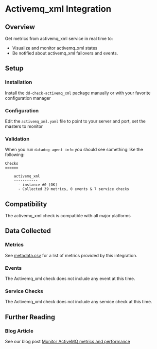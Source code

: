 # Activemq_xml Integration

## Overview

Get metrics from activemq_xml service in real time to:

* Visualize and monitor activemq_xml states
* Be notified about activemq_xml failovers and events.

## Setup
### Installation

Install the `dd-check-activemq_xml` package manually or with your favorite configuration manager

### Configuration

Edit the `activemq_xml.yaml` file to point to your server and port, set the masters to monitor

### Validation

When you run `datadog-agent info` you should see something like the following:

    Checks
    ======

        activemq_xml
        -----------
          - instance #0 [OK]
          - Collected 39 metrics, 0 events & 7 service checks

## Compatibility

The activemq_xml check is compatible with all major platforms

## Data Collected
### Metrics
See [metadata.csv](https://github.com/DataDog/integrations-core/blob/master/activemq_xml/metadata.csv) for a list of metrics provided by this integration.

### Events
The Activemq_xml check does not include any event at this time.

### Service Checks
The Activemq_xml check does not include any service check at this time.

## Further Reading
### Blog Article
See our blog post [Monitor ActiveMQ metrics and performance](https://www.datadoghq.com/blog/monitor-activemq-metrics-performance/)
